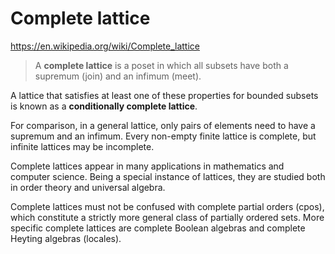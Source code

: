 # Complete lattice

https://en.wikipedia.org/wiki/Complete_lattice

>A **complete lattice** is a poset in which all subsets have both a supremum (join) and an infimum (meet).

A lattice that satisfies at least one of these properties for bounded subsets is known as a **conditionally complete lattice**.

For comparison, in a general lattice, only pairs of elements need to have a supremum and an infimum. Every non-empty finite lattice is complete, but infinite lattices may be incomplete.

Complete lattices appear in many applications in mathematics and computer science. Being a special instance of lattices, they are studied both in order theory and universal algebra.

Complete lattices must not be confused with complete partial orders (cpos), which constitute a strictly more general class of partially ordered sets. More specific complete lattices are complete Boolean algebras and complete Heyting algebras (locales).
